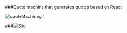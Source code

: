 ###Quote machine that generates quotes based on React

![quoteMachinegif](https://user-images.githubusercontent.com/96931708/153727649-665b99d3-c01d-4453-8803-6fcac12af8b1.gif)

###![Site](https://stoic-goldwasser-2a08d1.netlify.app/)
